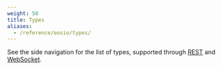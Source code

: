 ```yaml
---
weight: 50
title: Types
aliases:
  - /reference/eosio/types/
---
```


See the side navigation for the list of types, supported through [REST](/eosio/public-apis/reference/rest/) and [WebSocket](/eosio/public-apis/reference/websocket/).
